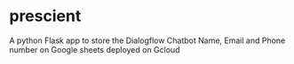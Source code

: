 # prescient
A python Flask app to store the Dialogflow Chatbot Name, Email and Phone number on Google sheets deployed on Gcloud
